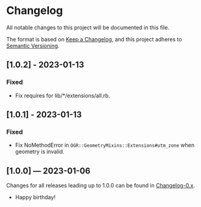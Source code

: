 # Changelog

All notable changes to this project will be documented in this file.

The format is based on [Keep a Changelog](https://keepachangelog.com/en/1.0.0/), and this project
adheres to [Semantic Versioning](https://semver.org/spec/v2.0.0.html).

## [1.0.2] - 2023-01-13

### Fixed

- Fix requires for lib/*/extensions/all.rb.

## [1.0.1] - 2023-01-13

### Fixed

- Fix NoMethodError in `OGR::GeometryMixins::Extensions#utm_zone` when geometry is invalid.

## [1.0.0] — 2023-01-06

Changes for all releases leading up to 1.0.0 can be found in [Changelog-0.x](/Changelog-0.x.md).

- Happy birthday!
